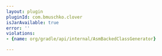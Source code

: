 ```yaml
---
layout: plugin
pluginId: com.bmuschko.clover
isJarAvailable: true
error: ''
violations:
- {name: org/gradle/api/internal/AsmBackedClassGenerator}

---
```

